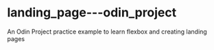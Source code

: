 # landing_page---odin_project
An Odin Project practice example to learn flexbox and creating landing pages
